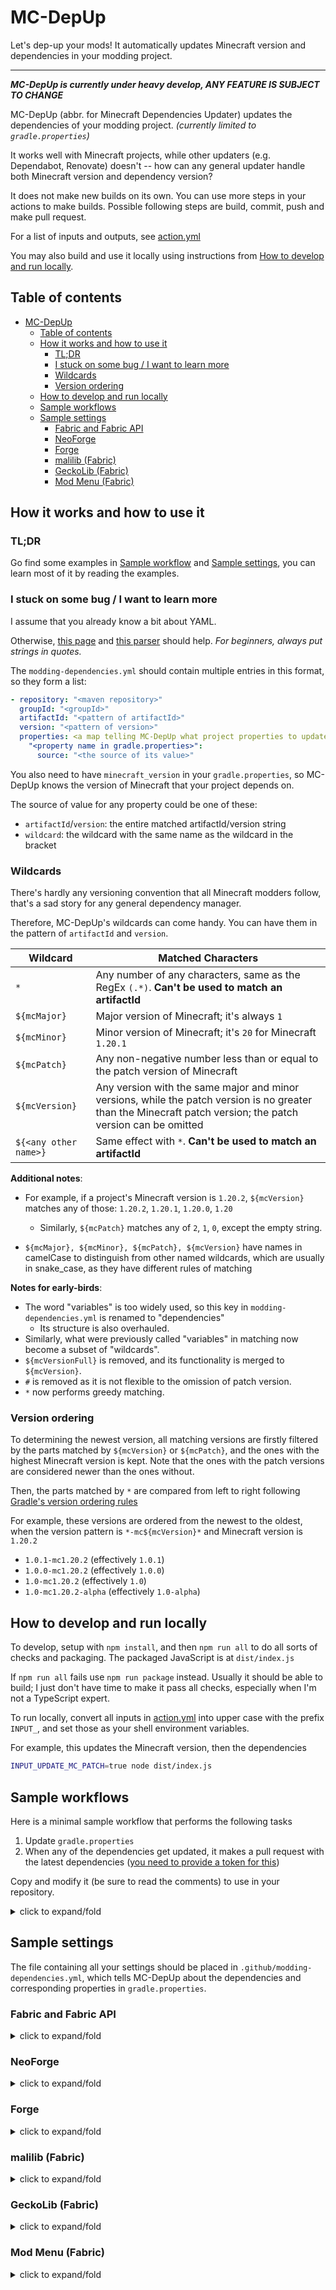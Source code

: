 # MC-DepUp

Let's dep-up your mods! It automatically updates Minecraft version and dependencies in your modding project.

---

***MC-DepUp is currently under heavy develop, ANY FEATURE IS SUBJECT TO CHANGE***

MC-DepUp (abbr. for Minecraft Dependencies Updater)
updates the dependencies of your modding project. *(currently limited to `gradle.properties`)*

It works well with Minecraft projects, while other updaters (e.g. Dependabot, Renovate) doesn't -- how can any general updater handle both Minecraft version and dependency version?

It does not make new builds on its own.
You can use more steps in your actions to make builds.
Possible following steps are build, commit, push and make pull request.

For a list of inputs and outputs, see [action.yml](action.yml)

You may also build and use it locally using instructions from [How to develop and run locally](#how-to-develop-and-run-locally).

## Table of contents

- [MC-DepUp](#mc-depup)
   * [Table of contents](#table-of-contents)
   * [How it works and how to use it](#how-it-works-and-how-to-use-it)
      + [TL;DR](#tldr)
      + [I stuck on some bug / I want to learn more](#i-stuck-on-some-bug--i-want-to-learn-more)
      + [Wildcards](#wildcards)
      + [Version ordering](#version-ordering)
   * [How to develop and run locally](#how-to-develop-and-run-locally)
   * [Sample workflows](#sample-workflows)
   * [Sample settings](#sample-settings)
      + [Fabric and Fabric API](#fabric-and-fabric-api)
      + [NeoForge](#neoforge)
      + [Forge](#forge)
      + [malilib (Fabric)](#malilib-fabric)
      + [GeckoLib (Fabric)](#geckolib-fabric)
      + [Mod Menu (Fabric)](#mod-menu-fabric)

## How it works and how to use it


### TL;DR
Go find some examples in [Sample workflow](#sample-workflow) and [Sample settings](#sample-settings),
you can learn most of it by reading the examples.


### I stuck on some bug / I want to learn more
I assume that you already know a bit about YAML.

Otherwise, [this page](https://learnxinyminutes.com/docs/yaml/) and [this parser](http://www.yaml-online-parser.appspot.com/) should help.
*For beginners, always put strings in quotes.*

The `modding-dependencies.yml` should contain multiple entries in this format,
so they form a list:

``` yaml
- repository: "<maven repository>"
  groupId: "<groupId>"
  artifactId: "<pattern of artifactId>"
  version: "<pattern of version>"
  properties: <a map telling MC-DepUp what project properties to update>
    "<property name in gradle.properties>":
      source: "<the source of its value>"
```

You also need to have `minecraft_version` in your `gradle.properties`,
so MC-DepUp knows the version of Minecraft that your project depends on.

The source of value for any property could be one of these:

- `artifactId`/`version`: the entire matched artifactId/version string
- `wildcard`: the wildcard with the same name as the wildcard in the bracket


### Wildcards

There's hardly any versioning convention that all Minecraft modders follow,
that's a sad story for any general dependency manager.

Therefore, MC-DepUp's wildcards can come handy.
You can have them in the pattern of `artifactId` and `version`.

| Wildcard        | Matched Characters                                          |
| --------------- | ----------------------------------------------------------- |
| `*`             | Any number of any characters, same as the RegEx `(.*)`. **Can't be used to match an artifactId**    |
| `${mcMajor}`    | Major version of Minecraft; it's always `1`                 |
| `${mcMinor}`    | Minor version of Minecraft; it's `20` for Minecraft `1.20.1`|
| `${mcPatch}`    | Any non-negative number less than or equal to the patch version of Minecraft |
| `${mcVersion}`  | Any version with the same major and minor versions, while the patch version is no greater than the Minecraft patch version; the patch version can be omitted |
| `${<any other name>}` | Same effect with `*`. **Can't be used to match an artifactId**    |

**Additional notes**:

- For example, if a project's Minecraft version is `1.20.2`,
  `${mcVersion}` matches any of those:
  `1.20.2`, `1.20.1`, `1.20.0`, `1.20`

    - Similarly, `${mcPatch}` matches any of `2`, `1`, `0`,
      except the empty string.

- `${mcMajor}, ${mcMinor}, ${mcPatch}, ${mcVersion}`
  have names in camelCase to distinguish from other named wildcards,
  which are usually in snake_case,
  as they have different rules of matching


**Notes for early-birds**:

- The word "variables" is too widely used,
  so this key in `modding-dependencies.yml` is renamed to "dependencies"
  - Its structure is also overhauled.
- Similarly, what were previously called "variables" in matching now become a subset of "wildcards".
- `${mcVersionFull}` is removed, and its functionality is merged to `${mcVersion}`.
- `#` is removed as it is not flexible to the omission of patch version.
- `*` now performs greedy matching.


### Version ordering

To determining the newest version,
all matching versions are firstly filtered by the parts matched by `${mcVersion}` or `${mcPatch}`,
and the ones with the highest Minecraft version is kept. Note that the ones with the patch versions are considered newer than the ones without.

Then, the parts matched by `*` are compared from left to right following [Gradle's version ordering rules](https://docs.gradle.org/current/userguide/single_versions.html)

For example, these versions are ordered from the newest to the oldest,
when the version pattern is `*-mc${mcVersion}*` and Minecraft version is `1.20.2`

- `1.0.1-mc1.20.2` (effectively `1.0.1`)
- `1.0.0-mc1.20.2` (effectively `1.0.0`)
- `1.0-mc1.20.2` (effectively `1.0`)
- `1.0-mc1.20.2-alpha` (effectively `1.0-alpha`)


## How to develop and run locally

To develop, setup with `npm install`,
and then `npm run all` to do all sorts of checks and packaging.
The packaged JavaScript is at `dist/index.js`

If `npm run all` fails use `npm run package` instead.
Usually it should be able to build; I just don't have time to make it pass all checks, especially when I'm not a TypeScript expert.

To run locally, convert all inputs in [action.yml](action.yml) into upper case with the prefix `INPUT_`,
and set those as your shell environment variables.

For example, this updates the Minecraft version, then the dependencies
``` bash
INPUT_UPDATE_MC_PATCH=true node dist/index.js
```

## Sample workflows

Here is a minimal sample workflow that performs the following tasks

1. Update `gradle.properties`
2. When any of the dependencies get updated, it makes a pull request with the latest dependencies ([you need to provide a token for this](https://github.com/marketplace/actions/create-pull-request#action-inputs))

Copy and modify it (be sure to read the comments) to use in your repository.

<details>
<summary>click to expand/fold</summary>

``` yaml
name: Update Dependencies
on:
  schedule:
    - cron: '12 14 * * 5'  # minute and hour are randomized to avoid peak hours
  workflow_dispatch:  # enables manual running of this workflow

env:
  JAVA_VERSION: 17 # must be the same as the version used in build.gradle

jobs:
  update:
    runs-on: ubuntu-latest
    steps:
      - name: Checkout
        uses: actions/checkout@v4

      - name: Update Dependencies
        id: depup
        uses: LucunJi/mc-depup@v0.0.1
  
      # see: https://github.com/marketplace/actions/create-pull-request
      - name: Pull Request
        if: ${{ steps.depup.outputs.any_update == 'true' }}
        uses: peter-evans/create-pull-request@v6
        with:
          token: ${{ secrets.PR_BOT_PAT  }}  # replace this with your token
          add-paths: gradle.properties
          commit-message: Update dependencies
          title: Update dependencies
          body: ${{ steps.depup.outputs.summary }}
          branch: automated/update-dependencies
```
</details>


## Sample settings

The file containing all your settings should be placed in `.github/modding-dependencies.yml`,
which tells MC-DepUp about the dependencies and corresponding properties in `gradle.properties`.


### Fabric and Fabric API
<details>
<summary>click to expand/fold</summary>

The part about yarn mapping is commented out because there is need to
[migrate mapping](https://fabricmc.net/wiki/tutorial:migratemappings).
You can uncomment it after adding additional steps in to handle that.


``` yaml
# Yarn Mapping
# - repository: https://maven.fabricmc.net
#   groupId: net.fabricmc
#   artifactId: yarn
#   version: "${mcVersion}+*"
#   properties:
#     yarn_mappings:
#       source: version

# Fabric Loader
- repository: https://maven.fabricmc.net
  groupId: net.fabricmc
  artifactId: fabric-loader
  version: "*"
  properties:
    loader_version:
      source: version

# Fabric API
- repository: https://maven.fabricmc.net
  groupId: net.fabricmc.fabric-api
  artifactId: fabric-api
  version: "*+${mcVersion}"
  properties:
    fabric_version:
      source: version
```
</details>


### NeoForge
<details>
<summary>click to expand/fold</summary>

``` yaml
# NeoForge
- repository: https://maven.neoforged.net/releases
  groupId: net.neoforged
  artifactId: neoforge
  version: "${mcMinor}.${mcPatch}.*"
  properties:
    neo_version:
      source: version
```
</details>


### Forge
<details>
<summary>click to expand/fold</summary>

``` yaml
# Forge
- repository: https://maven.minecraftforge.net/
  groupId: net.minecraftforge
  artifactId: forge
  version: "${mcVersion}-*"
  properties:
    forge_version:
      source: version
```
</details>


### malilib (Fabric)
<details>
<summary>click to expand/fold</summary>

``` yaml
# malilib
- repository: https://masa.dy.fi/maven
  groupId: fi.dy.masa.malilib
  artifactId: "malilib-fabric-${mcVersion}"
  version: "*"
  properties:
    malilib_minecraft_version:
      source: wildcard
      name: mcVersion
    malilib_version:
      source: version
```
</details>


### GeckoLib (Fabric)
<details>
<summary>click to expand/fold</summary>

``` yaml
# GeckoLib (Fabric)
- repository: https://dl.cloudsmith.io/public/geckolib3/geckolib/maven/
  groupId: software.bernie.geckolib
  artifactId: geckolib-fabric-${mcVersion}
  version: "*"
  properties:
    geckolib_minecraft_version:
      source: wildcard
      name: mcVersion
    geckolib_version:
      source: version
```
</details>


### Mod Menu (Fabric)
<details>
<summary>click to expand/fold</summary>
Mod Menu does not include the version of Minecraft in artifactId or version,
so you may need to change the pattern of version.

``` yaml
# Mod Menu
- repository: https://api.modrinth.com/maven
  groupId: maven.modrinth
  artifactId: modmenu
  # change this according to your need
  version: "9.*"
  properties:
    mod_menu_version:
      source: version
```
</details>
